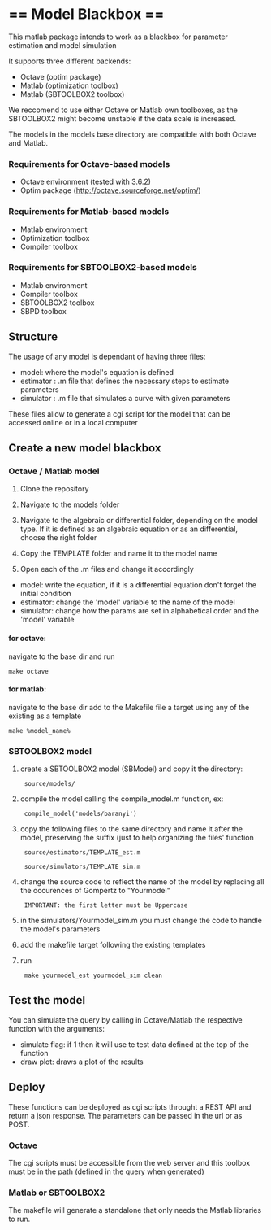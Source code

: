 # == Model Blackbox ==

This matlab package intends to work as a blackbox for parameter estimation and model simulation

It supports three different backends:
* Octave (optim package)
* Matlab (optimization toolbox)
* Matlab (SBTOOLBOX2 toolbox)

We reccomend to use either Octave or Matlab own toolboxes, as the SBTOOLBOX2 might become unstable if the data scale is increased.

The models in the models base directory are compatible with both Octave and Matlab.

### Requirements for Octave-based models

* Octave environment (tested with 3.6.2)
* Optim package (http://octave.sourceforge.net/optim/)

### Requirements for Matlab-based models

* Matlab environment
* Optimization toolbox
* Compiler toolbox

### Requirements for SBTOOLBOX2-based models

* Matlab environment
* Compiler toolbox
* SBTOOLBOX2 toolbox
* SBPD toolbox

## Structure

The usage of any model is dependant of having three files:
* model: where the model's equation is defined
* estimator : .m file that defines the necessary steps to estimate parameters
* simulator : .m file that simulates a curve with given parameters

These files allow to generate a cgi script for the model that can be accessed online or in a local computer

## Create a new model blackbox

### Octave / Matlab model

1. Clone the repository

1. Navigate to the models folder

1. Navigate to the algebraic or differential folder, depending on the model type. If it is defined as an algebraic equation or as an differential, choose the right folder

1. Copy the TEMPLATE folder and name it to the model name

1. Open each of the .m files and change it accordingly
* model: write the equation, if it is a differential equation don't forget the initial condition
* estimator: change the 'model' variable to the name of the model
* simulator: change how the params are set in alphabetical order and the 'model' variable

#### for octave:

navigate to the base dir and run

    make octave

#### for matlab:

navigate to the base dir
add to the Makefile file a target using any of the existing as a template

    make %model_name%

### SBTOOLBOX2 model

1. create a SBTOOLBOX2 model (SBModel) and copy it the directory:

        source/models/

1. compile the model calling the compile_model.m function, ex:

        compile_model('models/baranyi')

1. copy the following files to the same directory and name it after the model, preserving the suffix (just to help organizing the files' function

        source/estimators/TEMPLATE_est.m

        source/simulators/TEMPLATE_sim.m

1. change the source code to reflect the name of the model by replacing all the occurences of Gompertz to "Yourmodel"

        IMPORTANT: the first letter must be Uppercase

1. in the simulators/Yourmodel_sim.m you must change the code to handle the model's parameters
1. add the makefile target following the existing templates
1. run

        make yourmodel_est yourmodel_sim clean

## Test the model

You can simulate the query by calling in Octave/Matlab the respective function with the arguments:
* simulate flag: if 1 then it will use te test data defined at the top of the function
* draw plot: draws a plot of the results

## Deploy

These functions can be deployed as cgi scripts throught a REST API and return a json response. The parameters can be passed in the url or as POST.

### Octave

The cgi scripts must be accessible from the web server and this toolbox must be in the path (defined in the query when generated)

### Matlab or SBTOOLBOX2

The makefile will generate a standalone that only needs the Matlab libraries to run.
